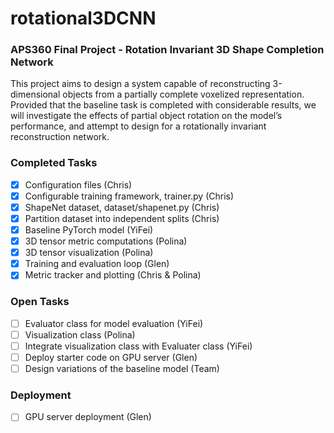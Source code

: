 # rotational3DCNN

### APS360 Final Project - Rotation Invariant 3D Shape Completion Network

This project aims to design a system capable of reconstructing 3-dimensional objects from a partially complete voxelized representation. Provided that the baseline task is completed with considerable results, we will investigate the effects of partial object rotation on the model’s performance, and attempt to design for a rotationally invariant reconstruction network.

### Completed Tasks
- [x] Configuration files (Chris)
- [x] Configurable training framework, trainer.py (Chris) 
- [x] ShapeNet dataset, dataset/shapenet.py (Chris)
- [x] Partition dataset into independent splits (Chris)
- [x] Baseline PyTorch model (YiFei)
- [x] 3D tensor metric computations (Polina)
- [x] 3D tensor visualization (Polina)
- [x] Training and evaluation loop (Glen)
- [x] Metric tracker and plotting (Chris & Polina)

### Open Tasks
- [ ] Evaluator class for model evaluation (YiFei)
- [ ] Visualization class (Polina)
- [ ] Integrate visualization class with Evaluater class (YiFei)
- [ ] Deploy starter code on GPU server (Glen)
- [ ] Design variations of the baseline model (Team)

### Deployment
- [ ] GPU server deployment (Glen)

